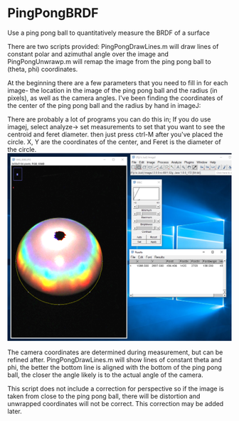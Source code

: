 # PingPongBRDF
Use a ping pong ball to quantitatively measure the BRDF of a surface

There are two scripts provided: 
PingPongDrawLines.m will draw lines of constant polar and azimuthal angle over the image and PingPongUnwrawp.m will remap the image from the ping pong ball to (theta, phi) coordinates. 

At the beginning there are a few parameters that you need to fill in for each image- the location in the image of the ping pong ball and the radius (in pixels), as well as the camera angles. I've been finding the coordinates of the center of the ping pong ball and the radius by hand in imageJ:

There are probably a lot of programs you can do this in; If you do use imagej, select analyze-> set measurements to set that you want to see the centroid and feret diameter.  then just press ctrl-M after you've placed the circle. X, Y are the coordinates of the center, and Feret is the diameter of the circle. 
![Find Center Coordinates and Ping Pong Radius](imagejExample.png)

The camera coordinates are determined during measurement, but can be refined after.  PingPongDrawLines.m will show lines of constant theta and phi, the better the bottom line is aligned with the bottom of the ping pong ball, the closer the angle likely is to the actual angle of the camera.

This script does not include a correction for perspective so if the image is taken from close to the ping pong ball, there will be distortion and unwrapped coordinates will not be correct. This correction may be added later. 
